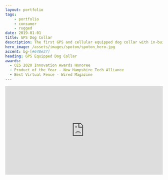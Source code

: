 ```yaml
---
layout: portfolio
tags:
    - portfolio
    - consumer
    - rugged
date: 2019-01-01
title: GPS Dog Collar
description: The first GPS and cellular equipped dog collar with in-built static correction.
hero_image: /assets/images/spoton/spoton_hero.jpg
accent: bg-[#648e37]
heading: GPS Equipped Dog Collar
awards:
  - CES 2020 Innovation Awards Honoree
  - Product of the Year - New Hampshire Tech Alliance
  - Best Virtual Fence - Wired Magazine
---
```


<iframe
  src="https://player.cloudinary.com/embed/?public_id=58223916101__86DB2535-6918-4A81-B539-501742953D8A_tsa1hj&cloud_name=dqvadtc7k&player[autoplay]=true&player[autoplayMode]=on-scroll&player[muted]=true&player[controlBar][volumePanel]=false"
  width="640"
  height="360" 
  style="height: auto; width: 100%; aspect-ratio: 640 / 360;"
  allow="autoplay; fullscreen; encrypted-media; picture-in-picture"
  allowfullscreen
  frameborder="0"
></iframe>


